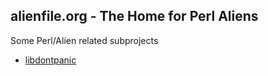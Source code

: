 ## alienfile.org - The Home for Perl Aliens

Some Perl/Alien related subprojects

 * [libdontpanic](/dontpanic/)
